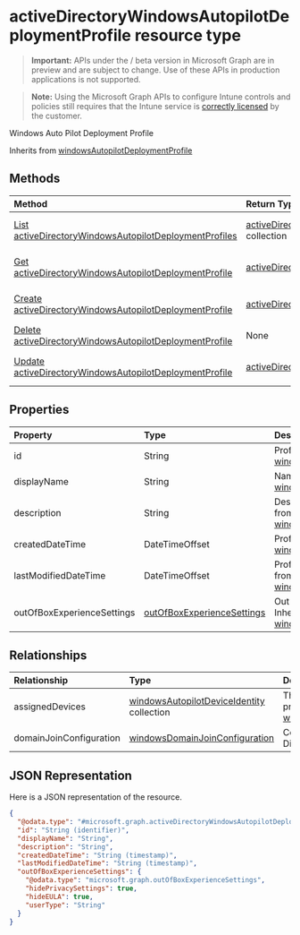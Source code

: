 ﻿# activeDirectoryWindowsAutopilotDeploymentProfile resource type

> **Important:** APIs under the / beta version in Microsoft Graph are in preview and are subject to change. Use of these APIs in production applications is not supported.

> **Note:** Using the Microsoft Graph APIs to configure Intune controls and policies still requires that the Intune service is [correctly licensed](https://go.microsoft.com/fwlink/?linkid=839381) by the customer.

Windows Auto Pilot Deployment Profile

Inherits from [windowsAutopilotDeploymentProfile](../resources/intune_enrollment_windowsautopilotdeploymentprofile.md)

## Methods
|Method|Return Type|Description|
|:---|:---|:---|
|[List activeDirectoryWindowsAutopilotDeploymentProfiles](../api/intune_enrollment_activedirectorywindowsautopilotdeploymentprofile_list.md)|[activeDirectoryWindowsAutopilotDeploymentProfile](../resources/intune_enrollment_activedirectorywindowsautopilotdeploymentprofile.md) collection|List properties and relationships of the [activeDirectoryWindowsAutopilotDeploymentProfile](../resources/intune_enrollment_activedirectorywindowsautopilotdeploymentprofile.md) objects.|
|[Get activeDirectoryWindowsAutopilotDeploymentProfile](../api/intune_enrollment_activedirectorywindowsautopilotdeploymentprofile_get.md)|[activeDirectoryWindowsAutopilotDeploymentProfile](../resources/intune_enrollment_activedirectorywindowsautopilotdeploymentprofile.md)|Read properties and relationships of the [activeDirectoryWindowsAutopilotDeploymentProfile](../resources/intune_enrollment_activedirectorywindowsautopilotdeploymentprofile.md) object.|
|[Create activeDirectoryWindowsAutopilotDeploymentProfile](../api/intune_enrollment_activedirectorywindowsautopilotdeploymentprofile_create.md)|[activeDirectoryWindowsAutopilotDeploymentProfile](../resources/intune_enrollment_activedirectorywindowsautopilotdeploymentprofile.md)|Create a new [activeDirectoryWindowsAutopilotDeploymentProfile](../resources/intune_enrollment_activedirectorywindowsautopilotdeploymentprofile.md) object.|
|[Delete activeDirectoryWindowsAutopilotDeploymentProfile](../api/intune_enrollment_activedirectorywindowsautopilotdeploymentprofile_delete.md)|None|Deletes a [activeDirectoryWindowsAutopilotDeploymentProfile](../resources/intune_enrollment_activedirectorywindowsautopilotdeploymentprofile.md).|
|[Update activeDirectoryWindowsAutopilotDeploymentProfile](../api/intune_enrollment_activedirectorywindowsautopilotdeploymentprofile_update.md)|[activeDirectoryWindowsAutopilotDeploymentProfile](../resources/intune_enrollment_activedirectorywindowsautopilotdeploymentprofile.md)|Update the properties of a [activeDirectoryWindowsAutopilotDeploymentProfile](../resources/intune_enrollment_activedirectorywindowsautopilotdeploymentprofile.md) object.|

## Properties
|Property|Type|Description|
|:---|:---|:---|
|id|String|Profile Key Inherited from [windowsAutopilotDeploymentProfile](../resources/intune_enrollment_windowsautopilotdeploymentprofile.md)|
|displayName|String|Name of the profile Inherited from [windowsAutopilotDeploymentProfile](../resources/intune_enrollment_windowsautopilotdeploymentprofile.md)|
|description|String|Description of the profile Inherited from [windowsAutopilotDeploymentProfile](../resources/intune_enrollment_windowsautopilotdeploymentprofile.md)|
|createdDateTime|DateTimeOffset|Profile creation time Inherited from [windowsAutopilotDeploymentProfile](../resources/intune_enrollment_windowsautopilotdeploymentprofile.md)|
|lastModifiedDateTime|DateTimeOffset|Profile last modified time Inherited from [windowsAutopilotDeploymentProfile](../resources/intune_enrollment_windowsautopilotdeploymentprofile.md)|
|outOfBoxExperienceSettings|[outOfBoxExperienceSettings](../resources/intune_enrollment_outofboxexperiencesettings.md)|Out of box experience setting Inherited from [windowsAutopilotDeploymentProfile](../resources/intune_enrollment_windowsautopilotdeploymentprofile.md)|

## Relationships
|Relationship|Type|Description|
|:---|:---|:---|
|assignedDevices|[windowsAutopilotDeviceIdentity](../resources/intune_enrollment_windowsautopilotdeviceidentity.md) collection|The list of assigned devices for the profile. Inherited from [windowsAutopilotDeploymentProfile](../resources/intune_enrollment_windowsautopilotdeploymentprofile.md)|
|domainJoinConfiguration|[windowsDomainJoinConfiguration](../resources/intune_enrollment_windowsdomainjoinconfiguration.md)|Configuration to join Active Directory domain|

## JSON Representation
Here is a JSON representation of the resource.
<!-- {
  "blockType": "resource",
  "keyProperty": "id",
  "@odata.type": "microsoft.graph.activeDirectoryWindowsAutopilotDeploymentProfile"
}
-->
``` json
{
  "@odata.type": "#microsoft.graph.activeDirectoryWindowsAutopilotDeploymentProfile",
  "id": "String (identifier)",
  "displayName": "String",
  "description": "String",
  "createdDateTime": "String (timestamp)",
  "lastModifiedDateTime": "String (timestamp)",
  "outOfBoxExperienceSettings": {
    "@odata.type": "microsoft.graph.outOfBoxExperienceSettings",
    "hidePrivacySettings": true,
    "hideEULA": true,
    "userType": "String"
  }
}
```



